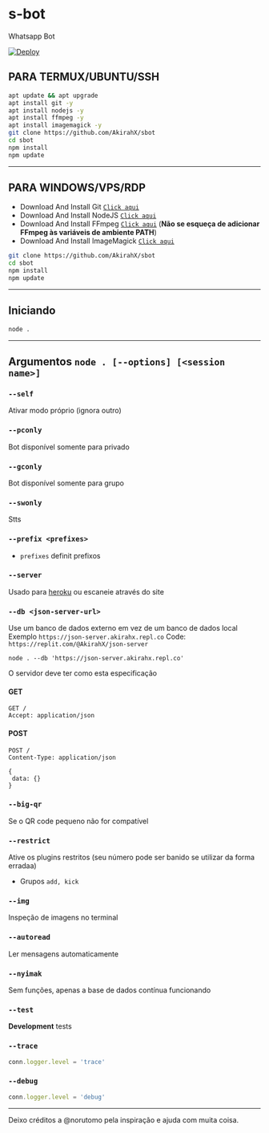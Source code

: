 # s-bot

Whatsapp Bot

[![Deploy](https://www.herokucdn.com/deploy/button.svg)](https://heroku.com/deploy?template=https://github.com/AkirahX/sbot)

## PARA TERMUX/UBUNTU/SSH

```bash
apt update && apt upgrade
apt install git -y
apt install nodejs -y
apt install ffmpeg -y
apt install imagemagick -y
git clone https://github.com/AkirahX/sbot
cd sbot
npm install
npm update
```

---------

## PARA WINDOWS/VPS/RDP

* Download And Install Git [`Click aqui`](https://git-scm.com/downloads)
* Download And Install NodeJS [`Click aqui`](https://nodejs.org/en/download)
* Download And Install FFmpeg [`Click aqui`](https://ffmpeg.org/download.html) (**Não se esqueça de adicionar FFmpeg às variáveis de ambiente PATH**)
* Download And Install ImageMagick [`Click aqui`](https://imagemagick.org/script/download.php)

```bash
git clone https://github.com/AkirahX/sbot
cd sbot
npm install
npm update
```

---------

## Iniciando

```bash
node .
```

---------

## Argumentos `node . [--options] [<session name>]`

### `--self`

Ativar modo próprio (ignora outro)

### `--pconly`

Bot disponível somente para privado

### `--gconly`

Bot disponível somente para grupo

### `--swonly`

Stts

### `--prefix <prefixes>`

* `prefixes` definit prefixos

### `--server`

Usado para [heroku](https://heroku.com/) ou escaneie através do site

### `--db <json-server-url>`

Use um banco de dados externo em vez de um banco de dados local
Exemplo `https://json-server.akirahx.repl.co`
Code: `https://replit.com/@AkirahX/json-server`

`node . --db 'https://json-server.akirahx.repl.co'`

O servidor deve ter como esta especificação

#### GET

```http
GET /
Accept: application/json
```

#### POST

```http
POST /
Content-Type: application/json

{
 data: {}
}
```

### `--big-qr`

Se o QR code pequeno não for compatível

### `--restrict`

Ative os plugins restritos (seu número pode ser banido se utilizar da forma erradaa)

* Grupos `add, kick`

### `--img`

Inspeção de imagens no terminal

### `--autoread`

Ler mensagens automaticamente

### `--nyimak`

Sem funções, apenas a base de dados contínua funcionando

### `--test`

**Development** tests

### `--trace`

```js
conn.logger.level = 'trace'
```

### `--debug`

```js
conn.logger.level = 'debug'
```

---------

Deixo créditos a @norutomo pela inspiração e ajuda com muita coisa.

